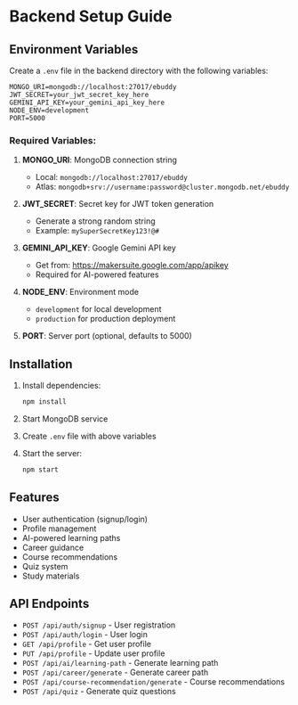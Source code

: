 # Backend Setup Guide

## Environment Variables

Create a `.env` file in the backend directory with the following variables:

```env
MONGO_URI=mongodb://localhost:27017/ebuddy
JWT_SECRET=your_jwt_secret_key_here
GEMINI_API_KEY=your_gemini_api_key_here
NODE_ENV=development
PORT=5000
```

### Required Variables:

1. **MONGO_URI**: MongoDB connection string
   - Local: `mongodb://localhost:27017/ebuddy`
   - Atlas: `mongodb+srv://username:password@cluster.mongodb.net/ebuddy`

2. **JWT_SECRET**: Secret key for JWT token generation
   - Generate a strong random string
   - Example: `mySuperSecretKey123!@#`

3. **GEMINI_API_KEY**: Google Gemini API key
   - Get from: https://makersuite.google.com/app/apikey
   - Required for AI-powered features

4. **NODE_ENV**: Environment mode
   - `development` for local development
   - `production` for production deployment

5. **PORT**: Server port (optional, defaults to 5000)

## Installation

1. Install dependencies:
   ```bash
   npm install
   ```

2. Start MongoDB service

3. Create `.env` file with above variables

4. Start the server:
   ```bash
   npm start
   ```

## Features

- User authentication (signup/login)
- Profile management
- AI-powered learning paths
- Career guidance
- Course recommendations
- Quiz system
- Study materials

## API Endpoints

- `POST /api/auth/signup` - User registration
- `POST /api/auth/login` - User login
- `GET /api/profile` - Get user profile
- `PUT /api/profile` - Update user profile
- `POST /api/ai/learning-path` - Generate learning path
- `POST /api/career/generate` - Generate career path
- `POST /api/course-recommendation/generate` - Course recommendations
- `POST /api/quiz` - Generate quiz questions
